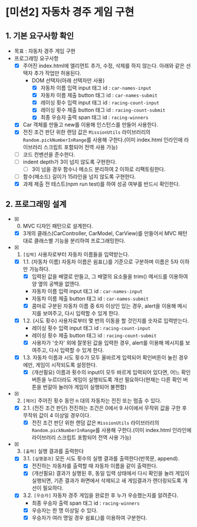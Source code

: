 # [미션2] 자동차 경주 게임 구현

## 1. 기본 요구사항 확인

- 목표 : 자동차 경주 게임 구현
- 프로그래밍 요구사항
  - [x] 주어진 index.html에 엘리먼트 추가, 수정, 삭제를 하지 않는다. 아래와 같은 선택자 추가 작업만 허용된다.
    - DOM 선택자(아래 선택자만 사용)
      - [x] 자동차 이름 입력 input 태그 id : `car-names-input`
      - [x] 자동차 이름 제출 button 태그 id : `car-names-submit`
      - [x] 레이싱 횟수 입력 input 태그 id : `racing-count-input`
      - [x] 레이싱 횟수 제출 button 태그 id : `racing-count-submit`
      - [x] 최종 우승자 출력 span 태그 id : `racing-winners`
  - [x] Car 객체를 만들고 new를 이용해 인스턴스를 만들어 사용한다.
  - [x] 전진 조건 판단 위한 랜덤 값은 `MissionUtils` 라이브러리의 `Random.pickNumberInRange`를 사용해 구한다.(이미 index.html 인라인에 라이브러리 스크립트 포함되어 전역 사용 가능)
  - [ ] 코드 컨벤션을 준수한다.
  - [ ] indent depth가 3이 넘지 않도록 구현한다.
    - [ ] 3이 넘을 경우 함수나 메소드 분리하여 2 이하로 리팩토링한다.
  - [ ] 함수(메소드) 길이가 15라인을 넘지 않도록 구현한다.
  - [x] 과제 제출 전 테스트(npm run test)를 하여 성공 여부를 반드시 확인한다.

## 2. 프로그래밍 설계

- [x] 0. MVC 디자인 패턴으로 설계한다.

  - [x] 3개의 클래스(CarController, CarModel, CarView)를 만들어서 MVC 패턴대로 클래스별 기능을 분리하여 프로그래밍한다.

- [x] 1. `[입력]` 사용자로부터 자동차 이름들을 입력받는다.

  - [x] 1.1. (자동차 이름) 자동차 이름은 쉼표(,)를 기준으로 구분하며 이름은 5자 이하만 가능하다.
    - [x] 입력된 값을 배열로 만들고, 그 배열의 요소들을 trim() 메서드를 이용하여 양 옆의 공백을 없앤다.
    - 자동차 이름 입력 input 태그 id : `car-names-input`
    - 자동차 이름 제출 button 태그 id : `car-names-submit`
    - [x] 콤마로 구분된 자동차 이름 중 6자 이상인 있는 경우, alert을 이용해 메시지를 보여주고, 다시 입력할 수 있게 한다.
  - [x] 1.2. (시도 횟수) 사용자로부터 몇 번의 이동을 할 것인지를 숫자로 입력받는다.
    - 레이싱 횟수 입력 input 태그 id : `racing-count-input`
    - 레이싱 횟수 제출 button 태그 id : `racing-count-submit`
    - [x] 사용자가 '숫자' 외에 잘못된 값을 입력한 경우, alert를 이용해 메시지를 보여주고, 다시 입력할 수 있게 한다.
  - [x] 1.3. 자동차 이름과 시도 횟수가 모두 올바르게 입력되어 확인버튼이 눌린 경우에만, 게임이 시작되도록 설정한다.
    - [x] (개선필요) 이름과 횟수의 input이 모두 바르게 입력되어 있다면, 어느 확인 버튼을 누르더라도 게임이 실행되도록 개선 필요하다(현재는 다른 확인 버튼을 번갈아 눌러야 게임이 실행되어 불편함)

- [x] 2. `[제어]` 주어진 횟수 동안 n 대의 자동차는 전진 또는 멈출 수 있다.

  - [x] 2.1. (전진 조건 판단) 전진하는 조건은 0에서 9 사이에서 무작위 값을 구한 후 무작위 값이 4 이상일 경우이다.
    - [x] 전진 조건 판단 위한 랜덤 값은 `MissionUtils` 라이브러리의 `Random.pickNumberInRange`를 사용해 구한다.(이미 index.html 인라인에 라이브러리 스크립트 포함되어 전역 사용 가능)

- [x] 3. `[출력]` 실행 결과를 출력한다
  - [x] 3.1. `[실행결과]` 모든 시도 횟수의 실행 결과를 출력한다(반목문, append).
    - [x] 전진하는 자동차를 출력할 때 자동차 이름을 같이 출력한다.
    - [x] (개선필요) 결과가 실행된 후, 동일 입력 상태에서 다시 확인을 눌러 게임이 실행되면, 기존 결과가 화면에서 삭제되고 새 게임결과가 렌더링되도록 개선이 필요하다.
  - [x] 3.2. `[우승자]` 자동차 경주 게임을 완료한 후 누가 우승했는지를 알려준다.
    - 최종 우승자 출력 span 태그 id : `racing-winners`
    - [x] 우승자는 한 명 이상일 수 있다.
    - [x] 우승자가 여러 명일 경우 쉼표(,)를 이용하여 구분한다.

